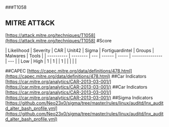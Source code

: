 ###T1058
## MITRE ATT&CK
[https://attack.mitre.org/techniques/T1058](https://attack.mitre.org/techniques/T1058)
#Score

| Likelihood | Severity | CAR | Unit42 | Sigma | Fortiguardintel | Groups | Malwares | Tools |
| ---------- | -------- | --- | ------ | ----- | --------------- | ---  |
| Low | High | 1 | 1 |   | 1 |   |   |   |   |

##CAPEC
[https://capec.mitre.org/data/definitions/478.html](https://capec.mitre.org/data/definitions/478.html)
[]()
##Car Indicators
[https://car.mitre.org/analytics/CAR-2013-03-001/](https://car.mitre.org/analytics/CAR-2013-03-001/)
##Car Indicators
[https://car.mitre.org/analytics/CAR-2013-03-001/](https://car.mitre.org/analytics/CAR-2013-03-001/)
##Sigma Indicators
[https://github.com/Neo23x0/sigma/tree/master/rules/linux/auditd/lnx_auditd_alter_bash_profile.yml](https://github.com/Neo23x0/sigma/tree/master/rules/linux/auditd/lnx_auditd_alter_bash_profile.yml)
[]()
